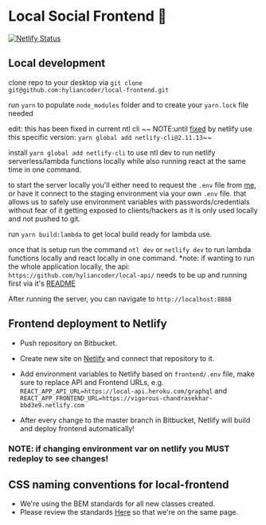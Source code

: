 # Local Social Frontend 🐧

[![Netlify Status](https://api.netlify.com/api/v1/badges/83c50317-9af2-4c3c-a396-3e2b1b4a25b1/deploy-status)](https://app.netlify.com/sites/vigorous-chandrasekhar-bbd3e9/deploys)

## Local development

clone repo to your desktop via `git clone git@github.com:hyliancoder/local-frontend.git`

run `yarn` to populate `node_modules` folder and to create your `yarn.lock` file needed

edit: this has been fixed in current ntl cli ~~ NOTE:until [fixed](https://github.com/netlify/cli/issues/659) by netlify use this specific version: `yarn global add netlify-cli@2.11.13`~~

install `yarn global add netlify-cli` to use ntl dev to run netlify serverless/lambda functions locally while also running react at the same time in one command.

to start the server locally you'll either need to request the `.env` file from [me](@hyliancoder), or have it connect to the staging environment via your own `.env` file. that allows us to safely use environment variables with passwords/credentials without fear of it getting exposed to clients/hackers as it is only used locally and not pushed to git.

run `yarn build:lambda` to get local build ready for lambda use.

once that is setup run the command `ntl dev` or `netlify dev` to run lambda functions locally and react locally in one command. \*note: if wanting to run the whole application locally, the api: `https://github.com/hyliancoder/local-api/` needs to be up and running first via it's [README](https://github.com/hyliancoder/local-api/src/master/README.md)

After running the server, you can navigate to `http://localhost:8888`

## Frontend deployment to Netlify

- Push repository on Bitbucket.
- Create new site on [Netlify](https://www.netlify.com/) and connect that repository to it.
- Add environment variables to Netlify based on `frontend/.env` file, make sure to replace API and Frontend URLs, e.g. `REACT_APP_API_URL=https://local-api.heroku.com/graphql` and `REACT_APP_FRONTEND_URL=https://vigorous-chandrasekhar-bbd3e9.netlify.com`

- After every change to the master branch in Bitbucket, Netlify will build and deploy frontend automatically!

### NOTE: if changing environment var on netlify you MUST redeploy to see changes!

## CSS naming conventions for local-frontend

- We're using the BEM standards for all new classes created.
- Please review the standards [Here](http://getbem.com/) so that we're on the same page.
